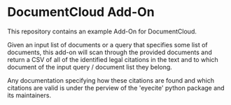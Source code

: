 
# DocumentCloud Add-On

This repository contains an example Add-On for DocumentCloud.  

Given an input list of documents or a query that specifies some list of 
documents, this add-on will scan through the provided documents and return 
a CSV of all of the identified legal citations in the text and to which document
of the input query / document list they belong.

Any documentation specifying how these citations are found and which citations
are valid is under the perview of the 'eyecite' python package and its maintainers.
